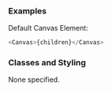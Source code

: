 ### Examples

Default Canvas Element:

```js
<Canvas>{children}</Canvas>
```

### Classes and Styling

None specified.
